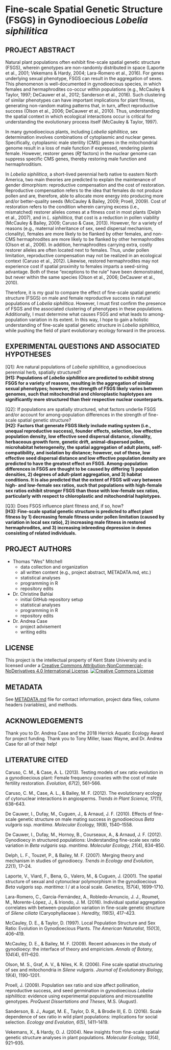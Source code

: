 # Fine-scale Spatial Genetic Structure (FSGS) in Gynodioecious *Lobelia siphilitica*
## PROJECT ABSTRACT
Natural plant populations often exhibit fine-scale spatial genetic structure (FSGS), wherein genotypes are non-randomly distributed in space (Laporte et al., 2001; Vekemans & Hardy, 2004; Lara-Romero et al., 2016). For genes underlying sexual phenotype, FSGS can result in the aggregation of sexes. This phenomenon is well-documented in gynodioecious species, in which females and hermaphrodites co-occur within populations (e.g., McCauley & Taylor, 1997; DeCauwer et al., 2012; Sanderson et al., 2016). Such clustering of similar phenotypes can have important implications for plant fitness, generating non-random mating patterns that, in turn, affect reproductive success (Olson et al., 2006; DeCauwer et al., 2010). Thus, understanding the spatial context in which ecological interactions occur is critical for understanding the evolutionary process itself (McCauley & Taylor, 1997).  

In many gynodioecious plants, including *Lobelia siphilitica*, sex determination involves combinations of cytoplasmic and nuclear genes. Specifically, cytoplasmic male sterility (CMS) genes in the mitochondrial genome result in a loss of male function if expressed, rendering plants female. However, restorer genes (*Rf* factors) in the nuclear genome can suppress specific CMS genes, thereby restoring male function and hermaphroditism.  

In *Lobelia siphilitica*, a short-lived perennial herb native to eastern North America, two main theories are predicted to explain the maintenance of gender dimorphism: reproductive compensation and the cost of restoration. Reproductive compensation refers to the idea that females do not produce pollen and are, therefore, able to allocate more energy into producing more and/or better-quality seeds (McCauley & Bailey, 2009; Proell, 2009). Cost of restoration refers to the condition wherein carrying excess (i.e., mismatched) restorer alleles comes at a fitness cost in most plants (Delph et al., 2007), and in *L. siphilitica*, that cost is a reduction in pollen viability (McCauley & Bailey, 2009; Caruso & Case, 2013). However, for a variety of reasons (e.g., maternal inheritance of sex, seed dispersal mechanism, clonality), females are more likely to be flanked by other females, and non-CMS hermaphrodites are more likely to be flanked by other hermaphrodites (Olson et al., 2006). In addition, hermaphrodites carrying extra, costly restorer alleles are often located next to females. Thus, under pollen limitation, reproductive compensation may not be realized in an ecological context (Caruso et al., 2012). Likewise, restored hermaphrodites may not experience cost if spatial proximity to females imparts a seed-siring advantage. Both of these “exceptions to the rule” have been demonstrated, but never within the same species (Olson et al., 2006; DeCauwer et al., 2010).  

Therefore, it is my goal to compare the effect of fine-scale spatial genetic structure (FSGS) on male and female reproductive success in natural populations of *Lobelia siphilitica*. However, I must first confirm the presence of FSGS and the associated clustering of phenotypes in these populations. Additionally, I must determine what causes FSGS and what leads to among-population variation in its extent. In this way, I hope to gain a holistic understanding of fine-scale spatial genetic structure in *Lobelia siphilitica*, while pushing the field of plant evolutionary ecology forward in the process.  

## EXPERIMENTAL QUESTIONS AND ASSOCIATED HYPOTHESES  
[Q1]: Are natural populations of *Lobelia siphilitica*, a gynodioecious perennial herb, spatially structured?  
**[H1]: Populations of *Lobelia siphilitica* are predicted to exhibit strong FSGS for a variety of reasons, resulting in the aggregation of similar sexual phenotypes; however, the strength of FSGS likely varies between genomes, such that mitochondrial and chloroplastic haplotypes are significantly more structured than their respective nuclear counterparts.**  

[Q2]: If populations are spatially structured, what factors underlie FSGS and/or account for among-population differences in the strength of fine-scale spatial genetic structure?  
**[H2]: Factors that generate FSGS likely include mating system (i.e., unequal reproductive success), founder effects, selection, low effective population density, low effective seed dispersal distance, clonality, herbaceous growth form, genetic drift, animal-dispersed pollen, microhabitat heterogeneity, the spatial aggregation of adult plants, self-compatibility, and isolation by distance; however, out of these, low effective seed dispersal distance and low effective population density are predicted to have the greatest effect on FSGS. Among-population differences in FSGS are thought to be caused by differing 1) population densities, 2) degrees of adult-plant aggregation, and 3) habitat conditions. It is also predicted that the extent of FSGS will vary between high- and low-female sex ratios, such that populations with high-female sex ratios exhibit stronger FSGS than those with low-female sex ratios, particularly with respect to chloroplastic and mitochondrial haplotypes.**  

[Q3]: Does FSGS influence plant fitness and, if so, how?  
**[H3]: Fine-scale spatial genetic structure is predicted to affect plant fitness by 1) decreasing female fitness under pollen limitation (caused by variation in local sex ratio), 2) increasing male fitness in restored hermaphrodites, and 3) increasing inbreeding depression in demes consisting of related individuals.**
## PROJECT AUTHORS
* Thomas "Wes" Mitchell
  + data collection and organization
  + all written content (e.g., project abstract, METADATA.md, etc.)
  + statistical analyses
  + programming in R
  + repository edits
* Dr. Christine Bahlai
  + initial GitHub repository setup
  + statistical analyses
  + programming in R
  + repository edits
* Dr. Andrea Case 
  + project advisement
  + writing edits 
## LICENSE
This project is the intellectual property of Kent State University and is licensed under a <a rel="license" href="http://creativecommons.org/licenses/by-nc-nd/4.0/">Creative Commons Attribution-NonCommercial-NoDerivatives 4.0 International License</a>. <a rel="license" href="http://creativecommons.org/licenses/by-nc-nd/4.0/"><img alt="Creative Commons License" style="border-width:0" src="https://i.creativecommons.org/l/by-nc-nd/4.0/88x31.png" /></a><br />
## METADATA 
See [METADATA.md](https://github.com/tmitch35/FSGS/blob/master/METADATA.md) file for contact information, project data files, column headers (variables), and methods.  
## ACKNOWLEDGEMENTS
Thank you to Dr. Andrea Case and the 2018 Herrick Aquatic Ecology Award for project funding. Thank you to Tony Miller, Isaac Wayne, and Dr. Andrea Case for all of their help!
## LITERATURE CITED
Caruso, C. M., & Case, A. L. (2013). Testing models of sex ratio evolution in a gynodioecious plant: Female frequency covaries with the cost of male fertility restoration. *Evolution, 67*(2), 561–566.  

Caruso, C. M., Case, A. L., & Bailey, M. F. (2012). The evolutionary ecology of cytonuclear interactions in angiosperms. *Trends in Plant Science, 17*(11), 638–643.  

De Cauwer, I., Dufay, M., Cuguen, J., & Arnaud, J. F. (2010). Effects of fine-scale genetic structure on male mating success in gynodioecious *Beta vulgaris* ssp. *maritima*. *Molecular Ecology, 19*(8), 1540–1558.  

De Cauwer, I., Dufay, M., Hornoy, B., Courseaux, A., & Arnaud, J. F. (2012). Gynodioecy in structured populations: Understanding fine-scale sex ratio variation in *Beta vulgaris* ssp. *maritima*. *Molecular Ecology, 21*(4), 834–850.  

Delph, L. F., Touzet, P., & Bailey, M. F. (2007). Merging theory and mechanism in studies of gynodioecy.
*Trends in Ecology and Evolution, 22*(1), 17–24.  

Laporte, V., Viard, F., Bena, G., Valero, M., & Cuguen, J. (2001). The spatial structure of sexual and cytonuclear polymorphism in the gynodioecious *Beta vulgaris* ssp. *maritima*: I / at a local scale. *Genetics, 157*(4), 1699–1710.  

Lara-Romero, C., García-Fernández, A., Robledo-Arnuncio, J. J., Roumet, M., Morente-López, J., & Iriondo, J.
M. (2016). Individual spatial aggregation correlates with between-population variation in fine-scale genetic structure of *Silene ciliata* (Caryophyllaceae ). *Heredity, 116*(5), 417–423.  

McCauley, D. E., & Taylor, D. (1997). Local Population Structure and Sex Ratio: Evolution in Gynodioecious Plants. *The American Naturalist, 150*(3), 406–419.  

McCauley, D. E., & Bailey, M. F. (2009). Recent advances in the study of gynodioecy: the interface of theory and empiricism. *Annals of Botany, 104*(4), 611–620.  

Olson, M. S., Graf, A. V., & Niles, K. R. (2006). Fine scale spatial structuring of sex and mitochondria in *Silene vulgaris*. *Journal of Evolutionary Biology, 19*(4), 1190–1201.  

Proell, J. (2009). Population sex ratio and size affect pollination, reproductive success, and seed germination in gynodioecious *Lobelia siphilitica*: evidence using experimental populations and microsatellite genotypes. *ProQuest Dissertations and Theses*, M.S. (August).  

Sanderson, B. J., Augat, M. E., Taylor, D. R., & Brodie III, E. D. (2016). Scale dependence of sex ratio in wild plant populations: implications for social selection. *Ecology and Evolution, 6*(5), 1411–1419.  

Vekemans, X., & Hardy, O. J. (2004). New insights from fine-scale spatial genetic structure analyses in plant populations. *Molecular Ecology, 13*(4), 921–935.  
